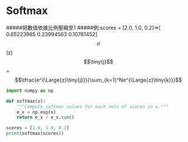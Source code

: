  # Softmax
#####把數值依據比例壓縮至1
#####例:scores = [2.0, 1.0, 0.2]=>[ 0.65223985  0.23994563  0.10781452]
$$\sigma$$\(z\)$$\tiny{j}$$=$$\tfrac{e^{\Large{z}\tiny{j}}}{\sum_{k=1}^Ne^{\Large{z}\tiny{k}}}$$

```python
import numpy as np

def softmax(x):
    """Compute softmax values for each sets of scores in x."""
    e_x = np.exp(x)
    return e_x / e_x.sum()

scores = [2.0, 1.0, 0.2]
print(softmax(scores))
```



